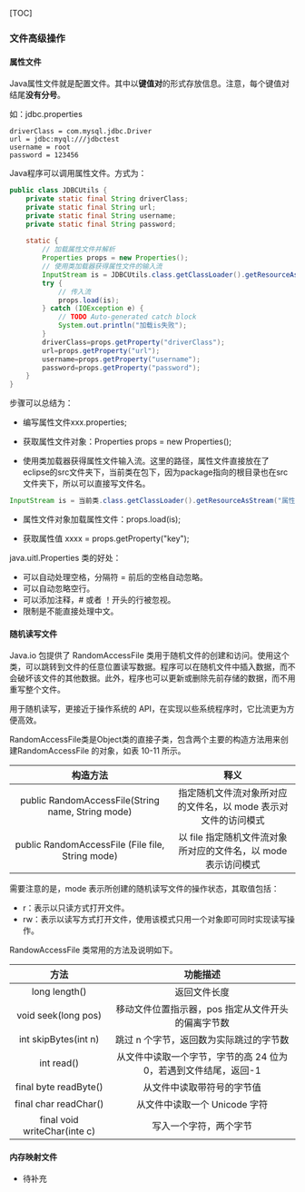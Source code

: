 [TOC]

### 文件高级操作



#### 属性文件

Java属性文件就是配置文件。其中以**键值对**的形式存放信息。注意，每个键值对结尾**没有分号**。

如：jdbc.properties

```properties
driverClass = com.mysql.jdbc.Driver
url = jdbc:myql:///jdbctest
username = root
password = 123456
```

Java程序可以调用属性文件。方式为：

```java
public class JDBCUtils {
	private static final String driverClass;
	private static final String url;
	private static final String username;
	private static final String password;
	
	static {
		// 加载属性文件并解析
		Properties props = new Properties();
		// 使用类加载器获得属性文件的输入流
		InputStream is = JDBCUtils.class.getClassLoader().getResourceAsStream("jdbc.properties");
		try {
            // 传入流
			props.load(is);
		} catch (IOException e) {
			// TODO Auto-generated catch block
			System.out.println("加载is失败");
		}
		driverClass=props.getProperty("driverClass");
		url=props.getProperty("url");
		username=props.getProperty("username");
		password=props.getProperty("password");
	}
}
```

步骤可以总结为：

- 编写属性文件xxx.properties;

- 获取属性文件对象：Properties props = new Properties();

- 使用类加载器获得属性文件输入流。这里的路径，属性文件直接放在了eclipse的src文件夹下，当前类在包下，因为package指向的根目录也在src文件夹下，所以可以直接写文件名。

```java
InputStream is = 当前类.class.getClassLoader().getResourceAsStream("属性文件的路径");  
```

- 属性文件对象加载属性文件：props.load(is);

- 获取属性值 xxxx = props.getProperty("key");

java.uitl.Properties 类的好处：

- 可以自动处理空格，分隔符 = 前后的空格自动忽略。
- 可以自动忽略空行。
- 可以添加注释，# 或者 ！开头的行被忽视。
- 限制是不能直接处理中文。



#### 随机读写文件

Java.io 包提供了 RandomAccessFile 类用于随机文件的创建和访问。使用这个类，可以跳转到文件的任意位置读写数据。程序可以在随机文件中插入数据，而不会破坏该文件的其他数据。此外，程序也可以更新或删除先前存储的数据，而不用重写整个文件。

用于随机读写，更接近于操作系统的 API，在实现以些系统程序时，它比流更为方便高效。

RandomAccessFile类是Object类的直接子类，包含两个主要的构造方法用来创 建RandomAccessFile 的对象，如表 10-11 所示。  

|                     构造方法                      |                             释义                             |
| :-----------------------------------------------: | :----------------------------------------------------------: |
| public RandomAccessFile(String name, String mode) | 指定随机文件流对象所对应的文件名，以 mode 表示对文件的访问模式 |
| public RandomAccessFile (File file, String mode)  | 以 file 指定随机文件流对象所对应的文件名，以 mode 表示访问模式 |

需要注意的是，mode 表示所创建的随机读写文件的操作状态，其取值包括：

- r：表示以只读方式打开文件。
- rw：表示以读写方式打开文件，使用该模式只用一个对象即可同时实现读写操作。

RandowAccessFile 类常用的方法及说明如下。

|           **方法**           |                         **功能描述**                         |
| :--------------------------: | :----------------------------------------------------------: |
|        long length()         |                         返回文件长度                         |
|     void seek(long pos)      |      移动文件位置指示器，pos 指定从文件开头的偏离字节数      |
|     int skipBytes(int n)     |           跳过 n 个字节，返回数为实际跳过的字节数            |
|          int read()          | 从文件中读取一个字节，字节的高 24 位为 0，若遇到文件结尾，返回-1 |
|    final byte readByte()     |                  从文件中读取带符号的字节值                  |
|    final char readChar()     |                从文件中读取一个 Unicode 字符                 |
| final void writeChar(inte c) |                    写入一个字符，两个字节                    |



#### 内存映射文件

- 待补充









